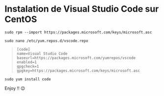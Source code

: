 # Instalation de Visual Studio Code sur CentOS

```
sudo rpm --import https://packages.microsoft.com/keys/microsoft.asc
```
```
sudo nano /etc/yum.repos.d/vscode.repo
```
>```
>[code]
>name=Visual Studio Code
>baseurl=https://packages.microsoft.com/yumrepos/vscode
>enabled=1
>gpgcheck=1
>gpgkey=https://packages.microsoft.com/keys/microsoft.asc
>```
```
sudo yum install code
```

Enjoy !! 😉
